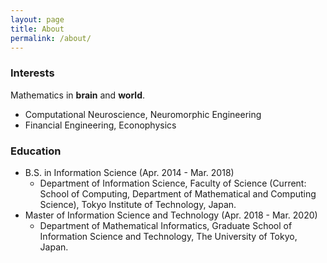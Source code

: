 ```yaml
---
layout: page
title: About
permalink: /about/
---
```


### Interests
Mathematics in **brain** and **world**.
* Computational Neuroscience, Neuromorphic Engineering
* Financial Engineering, Econophysics

### Education

* B.S. in Information Science (Apr. 2014 - Mar. 2018)
  - Department of Information Science, Faculty of Science (Current: School of Computing, Department of Mathematical and Computing Science), Tokyo Institute of Technology, Japan.
* Master of Information Science and Technology (Apr. 2018 - Mar. 2020)
  - Department of Mathematical Informatics, Graduate School of Information Science and Technology, The University of Tokyo, Japan.



<!-- ### More Information -->



<!--[email@domain.com](mailto:email@domain.com) -->
